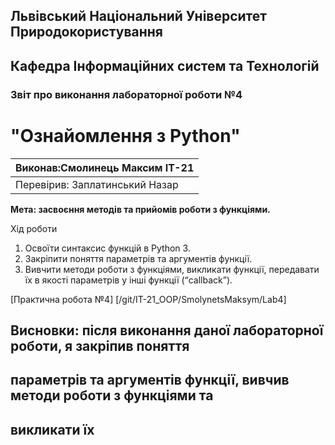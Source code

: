 ## Львівський Національний Університет Природокористування
## Кафедра Інформаційних систем та Технологій



### Звіт про виконання лабораторної роботи №4
# "Ознайомлення з Python"



| Виконав:Смолинець Максим ІТ-21 |
|--------------------------------|
| Перевірив: Заплатинський Назар |




**Мета: засвоєння методів та прийомів роботи з функціями.**


Хід роботи

1. Освоїти синтаксис функцій в Python 3.
2. Закріпити поняття параметрів та аргументів функції.
3. Вивчити методи роботи з функціями, викликати функції, передавати їх в якості параметрів у інші функції (“callback”).

[Практична робота №4] [/git/IT-21_OOP/SmolynetsMaksym/Lab4]

## Висновки: після виконання даної лабораторної роботи, я закріпив поняття 
## параметрів та аргументів функції, вивчив методи роботи з функціями та 
## викликати їх


